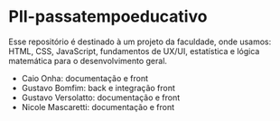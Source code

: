 # PII-passatempoeducativo
Esse repositório é destinado à um projeto da faculdade, onde usamos: HTML, CSS, JavaScript, fundamentos de UX/UI, estatística e lógica matemática para o desenvolvimento geral.

- Caio Onha: documentação e front
- Gustavo Bomfim: back e integração front
- Gustavo Versolatto: documentação e front
- Nicole Mascaretti: documentação e front
